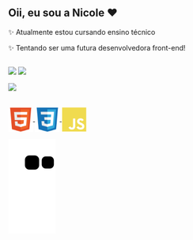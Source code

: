 ## Oii, eu sou a Nicole ♥️


 ✨ Atualmente estou cursando ensino técnico
 
 ✨ Tentando ser uma futura desenvolvedora front-end!

##

<div>

   <a href="https://www.instagram.com/lunaryeclipse_"><img src="https://img.shields.io/badge/Instagram-E4405F?style=for-the-badge&logo=instagram&logoColor=white" target="_blank"></a>
  <a href="mailto:nicole.m.espindola@gmail.com"><img src="https://img.shields.io/badge/Gmail-D14836?style=for-the-badge&logo=gmail&logoColor=white" target="_blank"></a>
     
</div>



<div>
  
  <a href="https://github.com/Nicole-Marinho-Espindola">
  
<!--   <img height="180em" src="https://github-readme-stats.vercel.app/api/top-langs/?username=Nicole-Marinho-Espindola&layout=compact&langs_count=7&theme=omni"/> -->
    
  <img height="180em" src="https://github-readme-stats.vercel.app/api?username=Nicole-Marinho-Espindola&show_icons=true&theme=omni&include_all_commits=true&count_private=true"/>
  
</div>
  
##
 
<div>
    <img align="center" alt="HTML" height="50" width="50" src="https://raw.githubusercontent.com/devicons/devicon/master/icons/html5/html5-original.svg">
    <img align="center" alt="CSS" height="50" width="50" src="https://raw.githubusercontent.com/devicons/devicon/master/icons/css3/css3-original.svg">
    <img align="center" alt="Javascript" height="50" width="50" src="https://raw.githubusercontent.com/devicons/devicon/master/icons/javascript/javascript-plain.svg">
 
  ![Snake animation](https://github.com/Nicole-Marinho-Espindola/Nicole-Marinho-Espindola/blob/output/github-contribution-grid-snake.svg)
 
</div>
